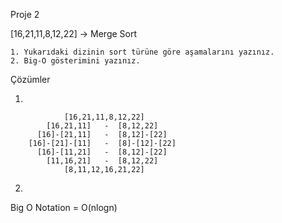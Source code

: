 Proje 2

[16,21,11,8,12,22] -> Merge Sort

    1. Yukarıdaki dizinin sort türüne göre aşamalarını yazınız.
    2. Big-O gösterimini yazınız.

Çözümler

1.

                [16,21,11,8,12,22]
            [16,21,11]   -  [8,12,22]
          [16]-[21,11]   -  [8,12]-[22]
        [16]-[21]-[11]   -  [8]-[12]-[22]
          [16]-[11,21]   -  [8,12]-[22]
            [11,16,21]   -  [8,12,22]
                [8,11,12,16,21,22]

2. 

Big O Notation = O(nlogn)